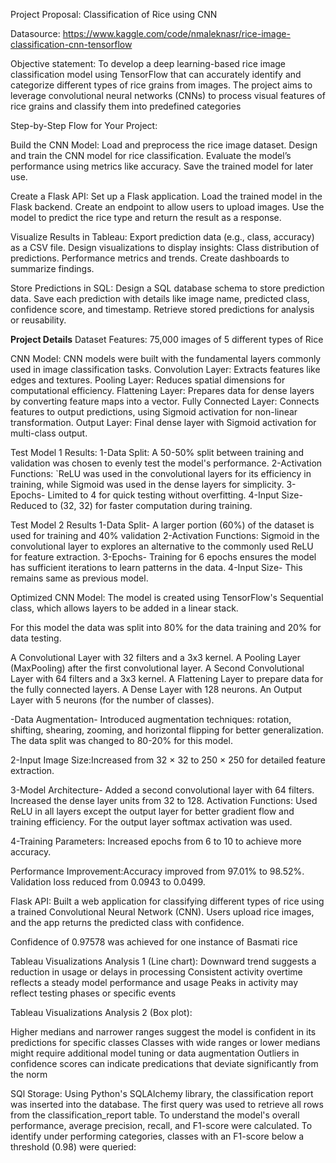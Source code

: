 Project Proposal: Classification of Rice using CNN

Datasource: https://www.kaggle.com/code/nmaleknasr/rice-image-classification-cnn-tensorflow

Objective statement:
To develop a deep learning-based rice image classification model using TensorFlow
that can accurately identify and categorize different types of rice grains from 
images. The project aims to leverage convolutional neural networks (CNNs) to 
process visual features of rice grains and classify them into predefined categories 

Step-by-Step Flow for Your Project:

Build the CNN Model:
Load and preprocess the rice image dataset.
Design and train the CNN model for rice classification.
Evaluate the model’s performance using metrics like accuracy.
Save the trained model for later use.

Create a Flask API:
Set up a Flask application.
Load the trained model in the Flask backend.
Create an endpoint to allow users to upload images.
Use the model to predict the rice type and return the result as a response.

Visualize Results in Tableau:
Export prediction data (e.g., class, accuracy) as a CSV file.
Design visualizations to display insights:
Class distribution of predictions.
Performance metrics and trends.
Create dashboards to summarize findings.

Store Predictions in SQL:
Design a SQL database schema to store prediction data.
Save each prediction with details like image name, predicted class, confidence score, and timestamp.
Retrieve stored predictions for analysis or reusability.


**Project Details**
Dataset Features:
75,000 images of 5 different types of Rice

CNN Model:
CNN models were built with the fundamental layers commonly used in image classification tasks.
Convolution Layer: Extracts features like edges and textures.
Pooling Layer: Reduces spatial dimensions for computational efficiency.
Flattening Layer: Prepares data for dense layers by converting feature maps into a vector.
Fully Connected Layer: Connects features to output predictions, using Sigmoid activation for non-linear transformation.
Output Layer: Final dense layer with Sigmoid activation for multi-class output.

Test Model 1 Results:
1-Data Split: A 50-50% split between training and validation was chosen to evenly test the model's performance.
2-Activation Functions: `ReLU was used in the convolutional layers for its efficiency in training, while Sigmoid was used in the dense layers for simplicity.
3-Epochs- Limited to 4 for quick testing without overfitting.
4-Input Size- Reduced to (32, 32) for faster computation during training.

Test Model 2 Results
1-Data Split- A larger portion (60%) of the dataset is used for training and 40% validation
2-Activation Functions: Sigmoid in the convolutional layer to explores an alternative to the commonly used ReLU for feature extraction. 
3-Epochs- Training for 6 epochs ensures the model has sufficient iterations to learn patterns in the data.
4-Input Size- This remains same as previous model.

Optimized CNN Model:
The model is created using TensorFlow's Sequential class, which allows layers to be added in a linear stack.

For this model the data was split into 80% for the data training and 20% for data testing.

A Convolutional Layer with 32 filters and a 3x3 kernel.
A Pooling Layer (MaxPooling) after the first convolutional layer.
A Second Convolutional Layer with 64 filters and a 3x3 kernel.
A Flattening Layer to prepare data for the fully connected layers.
A Dense Layer with 128 neurons.
An Output Layer with 5 neurons (for the number of classes).

-Data Augmentation- Introduced augmentation techniques: rotation, shifting, shearing, zooming, and horizontal flipping for better generalization. The data split was changed to 80-20% for this model.

2-Input Image Size:Increased from 32 × 32 to 250 × 250 for detailed feature extraction.

3-Model Architecture- Added a second convolutional layer with 64 filters.
Increased the dense layer units from 32 to 128.
Activation Functions: Used ReLU in all layers except the output layer for better gradient flow and training efficiency. For the output layer softmax activation was used.

4-Training Parameters: Increased epochs from 6 to 10 to achieve more accuracy.

Performance Improvement:Accuracy improved from 97.01% to 98.52%.
Validation loss reduced from 0.0943 to 0.0499.

Flask API:
Built a web application for classifying different types of rice using a trained Convolutional Neural Network (CNN).
Users upload rice images, and the app returns the predicted class with confidence.

Confidence of 0.97578 was achieved for one instance of Basmati rice

Tableau Visualizations Analysis 1 (Line chart): 
Downward trend suggests a reduction in usage or delays in processing 
Consistent activity overtime reflects a steady model performance and usage
Peaks in activity may reflect testing phases or specific events 

Tableau Visualizations Analysis 2 (Box plot): 

Higher medians and narrower ranges suggest the model is confident in its predictions for specific classes
Classes with wide ranges or lower medians might require additional model tuning or data augmentation 
Outliers in confidence scores can indicate predications that deviate significantly from the norm 

SQl Storage:
Using Python's SQLAlchemy library, the classification report was inserted into the database.
The first query was used to retrieve all rows from the classification_report table.
To understand the model's overall performance, average precision, recall, and F1-score were calculated.
To identify under performing categories, classes with an F1-score below a threshold (0.98) were queried:

